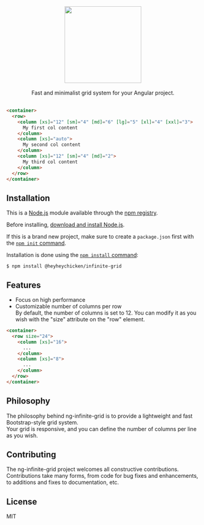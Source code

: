 <div align="center">
  
<img width="200" src="./logo.png" />
<br/>
<br/>
Fast and minimalist grid system for your Angular project.
</div>
<br/>

```html
<container>
  <row>
    <column [xs]="12" [sm]="4" [md]="6" [lg]="5" [xl]="4" [xxl]="3">
      My first col content
    </column>
    <column [xs]="auto">
      My second col content
    </column>
    <column [xs]="12" [sm]="4" [md]="2">
      My third col content
    </column>
  </row>
</container>
```

## Installation

This is a [Node.js](https://nodejs.org/en/) module available through the
[npm registry](https://www.npmjs.com/).

Before installing, [download and install Node.js](https://nodejs.org/en/download/).

If this is a brand new project, make sure to create a `package.json` first with
the [`npm init` command](https://docs.npmjs.com/creating-a-package-json-file).

Installation is done using the
[`npm install` command](https://docs.npmjs.com/getting-started/installing-npm-packages-locally):

```console
$ npm install @heyheychicken/infinite-grid
```

## Features

* Focus on high performance
* Customizable number of columns per row<br/>
  By default, the number of columns is set to 12. You can modify it as you wish with the "size" attribute on the "row" element.
```html
<container>
  <row size="24">
    <column [xs]="16">
      ...
    </column>
    <column [xs]="8">
      ...
    </column>
  </row>
</container>
```

## Philosophy

The philosophy behind ng-infinite-grid is to provide a lightweight and fast Bootstrap-style grid system.<br/>
Your grid is responsive, and you can define the number of columns per line as you wish.

## Contributing

The ng-infinite-grid project welcomes all constructive contributions. Contributions take many forms,
from code for bug fixes and enhancements, to additions and fixes to documentation, etc.

## License

MIT